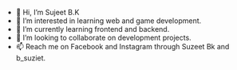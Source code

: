 - 👋 Hi, I’m Sujeet B.K 
- 👀 I’m interested in learning web and game development.
- 🌱 I’m currently learning frontend and backend.
- 💞️ I’m looking to collaborate on development projects.
- 📫 Reach me on Facebook and Instagram through Suzeet Bk and b_suziet.

<!---
SujeetBK/SujeetBK is a ✨ special ✨ repository because its `README.md` (this file) appears on your GitHub profile.
You can click the Preview link to take a look at your changes.
--->
